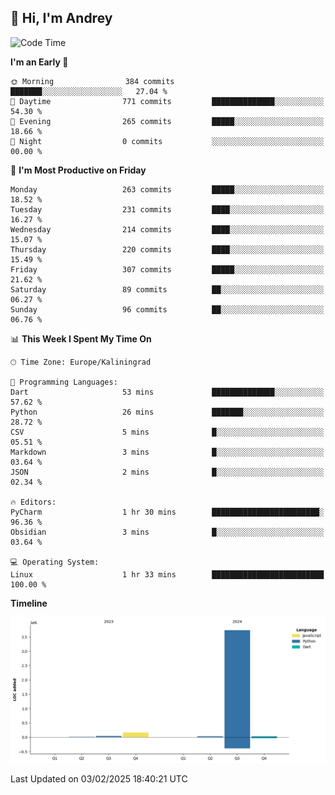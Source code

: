 ## 👋 Hi, I'm Andrey

<!--START_SECTION:waka-->
![Code Time](http://img.shields.io/badge/Code%20Time-714%20hrs%2033%20mins-blue)

**I'm an Early 🐤** 

```text
🌞 Morning                384 commits         ███████░░░░░░░░░░░░░░░░░░   27.04 % 
🌆 Daytime                771 commits         ██████████████░░░░░░░░░░░   54.30 % 
🌃 Evening                265 commits         █████░░░░░░░░░░░░░░░░░░░░   18.66 % 
🌙 Night                  0 commits           ░░░░░░░░░░░░░░░░░░░░░░░░░   00.00 % 
```
📅 **I'm Most Productive on Friday** 

```text
Monday                   263 commits         █████░░░░░░░░░░░░░░░░░░░░   18.52 % 
Tuesday                  231 commits         ████░░░░░░░░░░░░░░░░░░░░░   16.27 % 
Wednesday                214 commits         ████░░░░░░░░░░░░░░░░░░░░░   15.07 % 
Thursday                 220 commits         ████░░░░░░░░░░░░░░░░░░░░░   15.49 % 
Friday                   307 commits         █████░░░░░░░░░░░░░░░░░░░░   21.62 % 
Saturday                 89 commits          ██░░░░░░░░░░░░░░░░░░░░░░░   06.27 % 
Sunday                   96 commits          ██░░░░░░░░░░░░░░░░░░░░░░░   06.76 % 
```


📊 **This Week I Spent My Time On** 

```text
🕑︎ Time Zone: Europe/Kaliningrad

💬 Programming Languages: 
Dart                     53 mins             ██████████████░░░░░░░░░░░   57.62 % 
Python                   26 mins             ███████░░░░░░░░░░░░░░░░░░   28.72 % 
CSV                      5 mins              █░░░░░░░░░░░░░░░░░░░░░░░░   05.51 % 
Markdown                 3 mins              █░░░░░░░░░░░░░░░░░░░░░░░░   03.64 % 
JSON                     2 mins              █░░░░░░░░░░░░░░░░░░░░░░░░   02.34 % 

🔥 Editors: 
PyCharm                  1 hr 30 mins        ████████████████████████░   96.36 % 
Obsidian                 3 mins              █░░░░░░░░░░░░░░░░░░░░░░░░   03.64 % 

💻 Operating System: 
Linux                    1 hr 33 mins        █████████████████████████   100.00 % 
```

**Timeline**

![Lines of Code chart](https://raw.githubusercontent.com/Mist3s/Mist3s/main/assets/bar_graph.png)


 Last Updated on 03/02/2025 18:40:21 UTC
<!--END_SECTION:waka-->

